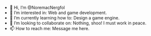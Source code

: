 - 👋 Hi, I’m @NoremacNergfol
- 👀 I’m interested in: Web and game development.
- 🌱 I’m currently learning how to: Design a game engine.
- 💞️ I’m looking to collaborate on: Nothing, shoo! I must work in peace.
- 📫 How to reach me: Message me here.

<!---
NoremacNergfol/NoremacNergfol is a ✨ special ✨ repository because its `README.md` (this file) appears on your GitHub profile.
You can click the Preview link to take a look at your changes.
--->
